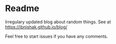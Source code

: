 # Readme

Irregulary updated blog about random things. See at https://ibnishak.github.io/blog/

Feel free to start issues if you have any comments.